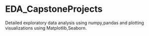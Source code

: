 # EDA_CapstoneProjects

Detailed exploratory data analysis using numpy,pandas and plotting visualizations using Matplotlib,Seaborn. 
